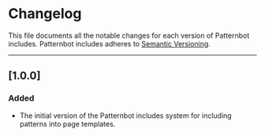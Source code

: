 # Changelog

This file documents all the notable changes for each version of Patternbot includes.
Patternbot includes adheres to [Semantic Versioning](http://semver.org/).

---

## [1.0.0]

### Added

- The initial version of the Patternbot includes system for including patterns into page templates.
